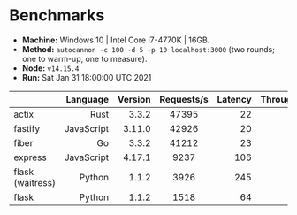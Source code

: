 # Benchmarks
* __Machine:__ Windows 10 | Intel Core i7-4770K | 16GB.
* __Method:__ `autocannon -c 100 -d 5 -p 10 localhost:3000` (two rounds; one to warm-up, one to measure).
* __Node:__ `v14.15.4`
* __Run:__ Sat Jan 31 18:00:00 UTC 2021

|                         | Language   | Version | Requests/s | Latency | Throughput/Mb |
| :--                     | --:        | --:     | :-:        | --:     | --:           |
| actix                   | Rust       | 3.3.2   | 47395      | 22      | 4.17          |
| fastify                 | JavaScript | 3.11.0  | 42926      | 20      | 7.58          |
| fiber                   | Go         | 3.3.2   | 41212      | 23      | 5.31          |
| express                 | JavaScript | 4.17.1  | 9237       | 106     | 2.20          |
| flask (waitress)        | Python     | 1.1.2   | 3926       | 245     | 0.57          |
| flask                   | Python     | 1.1.2   | 1518       | 64      | 0.25          |

